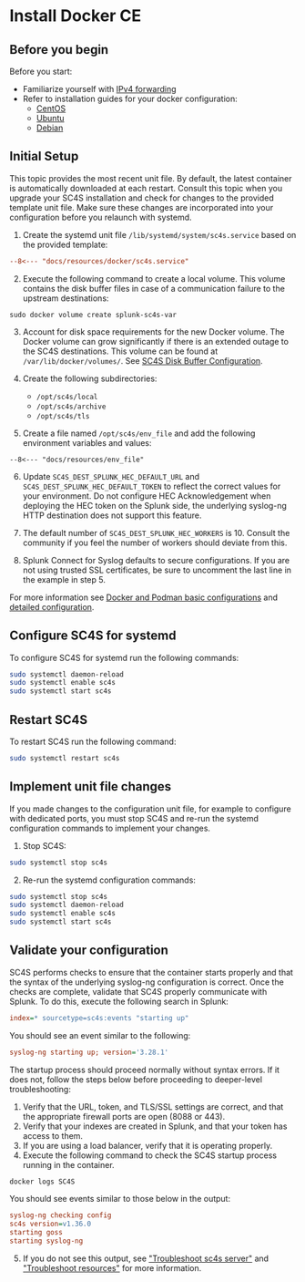 # Install Docker CE

## Before you begin

Before you start:
* Familiarize yourself with [IPv4 forwarding](./getting-started-runtime-configuration.md#ipv4-forwarding)
* Refer to installation guides for your docker configuration:
    * [CentOS](https://docs.docker.com/install/linux/docker-ce/centos/)
    * [Ubuntu](https://docs.docker.com/install/linux/docker-ce/ubuntu/)
    * [Debian](https://docs.docker.com/install/linux/docker-ce/debian/)

## Initial Setup

This topic provides the most recent unit file. By default, the latest container is
automatically downloaded at each restart. Consult this topic when you upgrade your SC4S installation and check for changes
to the provided template unit file. Make sure these changes are incorporated into your configuration before you relaunch with systemd.

1. Create the systemd unit file `/lib/systemd/system/sc4s.service` based on the provided template:

```ini
--8<--- "docs/resources/docker/sc4s.service"
```

2. Execute the following command to create a local volume. This volume contains the disk buffer files in case of a communication
failure to the upstream destinations:

```
sudo docker volume create splunk-sc4s-var
```

3. Account for disk space requirements for the new Docker volume. The Docker volume can grow significantly if there is an extended outage to the SC4S destinations. This volume can be found at
`/var/lib/docker/volumes/`. See [SC4S Disk Buffer Configuration](https://splunk.github.io/splunk-connect-for-syslog/main/configuration/#sc4s-disk-buffer-configuration).

4. Create the following subdirectories:
   * `/opt/sc4s/local`
   * `/opt/sc4s/archive`
   * `/opt/sc4s/tls` 

5. Create a file named `/opt/sc4s/env_file` and add the following environment variables and values:

```dotenv
--8<--- "docs/resources/env_file"
```

6. Update `SC4S_DEST_SPLUNK_HEC_DEFAULT_URL` and `SC4S_DEST_SPLUNK_HEC_DEFAULT_TOKEN` to reflect the correct values for your environment. Do not configure HEC
Acknowledgement when deploying the HEC token on the Splunk side, the underlying syslog-ng HTTP destination does not support this
feature. 

7. The default number of `SC4S_DEST_SPLUNK_HEC_WORKERS` is 10. Consult the community if you feel the number of workers should
deviate from this.

8. Splunk Connect for Syslog defaults to secure configurations. If you are not using trusted SSL certificates, be sure to
uncomment the last line in the example in step 5.

For more information see [Docker and Podman basic configurations](./getting-started-runtime-configuration.md#docker-and-podman-basic-configurations)
and [detailed configuration](../configuration.md).

## Configure SC4S for systemd
To configure SC4S for systemd run the following commands:

```bash
sudo systemctl daemon-reload
sudo systemctl enable sc4s
sudo systemctl start sc4s
```
## Restart SC4S
To restart SC4S run the following command:

```bash
sudo systemctl restart sc4s
```

## Implement unit file changes
If you made changes to the configuration unit file, for example to configure with dedicated ports, you must stop SC4S and re-run the systemd configuration commands to implement your changes.

1. Stop SC4S:
 ```bash
sudo systemctl stop sc4s
```
2. Re-run
the systemd configuration commands:

```bash
sudo systemctl stop sc4s
sudo systemctl daemon-reload 
sudo systemctl enable sc4s
sudo systemctl start sc4s
```

## Validate your configuration

SC4S performs checks to ensure that the container starts properly and that the syntax of the underlying syslog-ng
configuration is correct. Once the checks are complete, validate that SC4S properly communicate with Splunk.
To do this, execute the following search in Splunk:

```ini
index=* sourcetype=sc4s:events "starting up"
```

You should see an event similar to the following:

```ini
syslog-ng starting up; version='3.28.1'
```

The startup process should proceed normally without syntax errors. If it does not,
follow the steps below before proceeding to deeper-level troubleshooting:

1. Verify that the URL, token, and TLS/SSL settings are correct, and that the appropriate firewall ports are open (8088 or 443).
2. Verify that your indexes are created in Splunk, and that your token has access to them.
3. If you are using a load balancer, verify that it is operating properly.
4. Execute the following command to check the SC4S startup process running in the container.

```bash
docker logs SC4S
```

You should see events similar to those below in the output:

```ini
syslog-ng checking config
sc4s version=v1.36.0
starting goss
starting syslog-ng
```

5. If you do not see this output, see ["Troubleshoot sc4s server"](../troubleshooting/troubleshoot_SC4S_server.md)
and ["Troubleshoot resources"](../troubleshooting/troubleshoot_resources.md) for more information.
